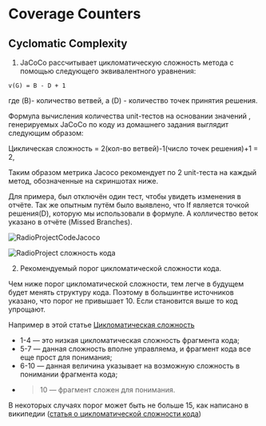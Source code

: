 # Coverage Counters

## Cyclomatic Complexity

1. JaCoCo рассчитывает цикломатическую сложность метода с помощью следующего эквивалентного уравнения:
 
 ``v(G) = B - D + 1``
 
где  (B)- количество ветвей, а (D) - количество точек принятия решения.

Формула вычисления количества unit-тестов на основании значений , генерируемых JaCoCo по коду из домашнего задания выглядит следующим образом:

Циклическая сложность = 2(кол-во ветвей)-1(число точек решения)+1 = 2,

Таким образом метрика Jacoco рекомендует по 2 unit-теста на каждый метод, обозначенные на скриншотах ниже.

Для примера, был отключён один тест, чтобы увидеть изменения в отчёте. Так же опытным путём было выявлено, что If является точкой решения(D), которую мы использовали в формуле. А колличество веток указано в отчёте (Missed Branches).


![RadioProjectCodeJacoco](https://user-images.githubusercontent.com/61200143/95324863-087f7c80-08a9-11eb-95d6-49619b046a75.png)

![RadioProject сложность кода](https://user-images.githubusercontent.com/61200143/95324895-17662f00-08a9-11eb-9f74-bd0be3609583.png)


2. Рекомендуемый порог цикломатической сложности кода.

Чем ниже порог цикломатической сложности, тем легче в будущем будет менять структуру кода. Поэтому в большинтве источников указано, что порог не привышает 10. Если становится выше то код  упрощают. 

Например в этой статье [Цикломатическая сложность](https://codengineering.ru/post/42)

* 1-4 — это низкая цикломатическая сложность фрагмента кода;
* 5-7 — данная сложность вполне управляема, и фрагмент кода все еще прост для понимания;
* 6-10 — данная величина указывает на возможную сложность в понимании фрагмента кода;
* > 10 — фрагмент сложен для понимания.

В некоторых случаях порог может быть не больше 15, как написано в википедии ([статья о цикломатической сложности кода](https://ru.wikipedia.org/wiki/%D0%A6%D0%B8%D0%BA%D0%BB%D0%BE%D0%BC%D0%B0%D1%82%D0%B8%D1%87%D0%B5%D1%81%D0%BA%D0%B0%D1%8F_%D1%81%D0%BB%D0%BE%D0%B6%D0%BD%D0%BE%D1%81%D1%82%D1%8C))
